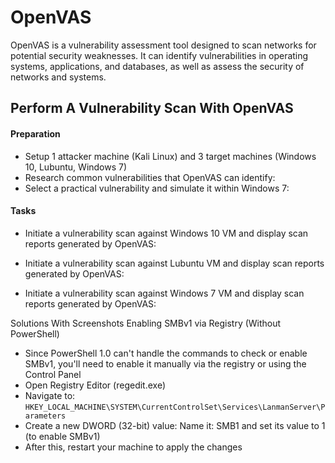 # OpenVAS
OpenVAS is a vulnerability assessment tool designed to scan networks for potential security weaknesses. It can identify vulnerabilities in operating systems, applications, and databases, as well as assess the security of networks and systems.

## Perform A Vulnerability Scan With OpenVAS

#### Preparation
- Setup 1 attacker machine (Kali Linux) and 3 target machines (Windows 10, Lubuntu, Windows 7)
- Research common vulnerabilities that OpenVAS can identify:
- Select a practical vulnerability and simulate it within Windows 7:

#### Tasks
- Initiate a vulnerability scan against Windows 10 VM and display scan reports generated by OpenVAS:
  
- Initiate a vulnerability scan against Lubuntu VM and display scan reports generated by OpenVAS:
  
- Initiate a vulnerability scan against Windows 7 VM and display scan reports generated by OpenVAS:
  

Solutions With Screenshots
Enabling SMBv1 via Registry (Without PowerShell)
- Since PowerShell 1.0 can't handle the commands to check or enable SMBv1, you'll need to enable it manually via the registry or using the Control Panel
- Open Registry Editor (regedit.exe)
- Navigate to: `HKEY_LOCAL_MACHINE\SYSTEM\CurrentControlSet\Services\LanmanServer\Parameters`
- Create a new DWORD (32-bit) value: Name it: SMB1 and set its value to 1 (to enable SMBv1)
- After this, restart your machine to apply the changes
